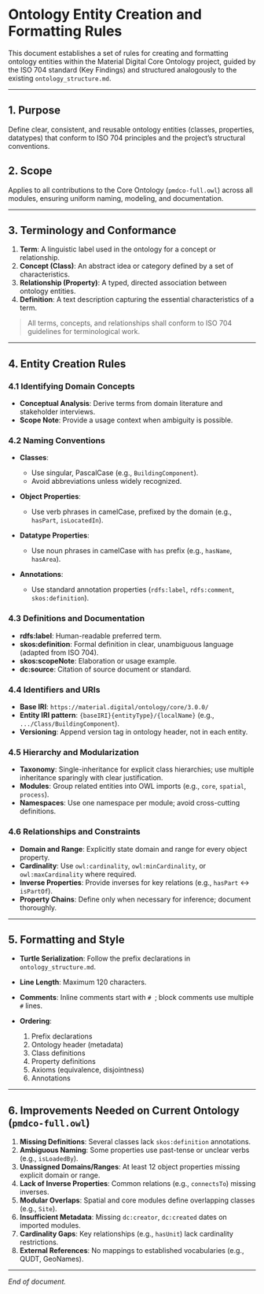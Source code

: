 # Ontology Entity Creation and Formatting Rules

This document establishes a set of rules for creating and formatting ontology entities within the Material Digital Core Ontology project, guided by the ISO 704 standard (Key Findings) and structured analogously to the existing `ontology_structure.md`.

---

## 1. Purpose

Define clear, consistent, and reusable ontology entities (classes, properties, datatypes) that conform to ISO 704 principles and the project’s structural conventions.

## 2. Scope

Applies to all contributions to the Core Ontology (`pmdco-full.owl`) across all modules, ensuring uniform naming, modeling, and documentation.

---

## 3. Terminology and Conformance

1. **Term**: A linguistic label used in the ontology for a concept or relationship.
2. **Concept (Class)**: An abstract idea or category defined by a set of characteristics.
3. **Relationship (Property)**: A typed, directed association between ontology entities.
4. **Definition**: A text description capturing the essential characteristics of a term.

> All terms, concepts, and relationships shall conform to ISO 704 guidelines for terminological work.

---

## 4. Entity Creation Rules

### 4.1 Identifying Domain Concepts

* **Conceptual Analysis**: Derive terms from domain literature and stakeholder interviews.
* **Scope Note**: Provide a usage context when ambiguity is possible.

### 4.2 Naming Conventions

* **Classes**:

  * Use singular, PascalCase (e.g., `BuildingComponent`).
  * Avoid abbreviations unless widely recognized.
* **Object Properties**:

  * Use verb phrases in camelCase, prefixed by the domain (e.g., `hasPart`, `isLocatedIn`).
* **Datatype Properties**:

  * Use noun phrases in camelCase with `has` prefix (e.g., `hasName`, `hasArea`).
* **Annotations**:

  * Use standard annotation properties (`rdfs:label`, `rdfs:comment`, `skos:definition`).

### 4.3 Definitions and Documentation

* **rdfs\:label**: Human-readable preferred term.
* **skos\:definition**: Formal definition in clear, unambiguous language (adapted from ISO 704).
* **skos\:scopeNote**: Elaboration or usage example.
* **dc\:source**: Citation of source document or standard.

### 4.4 Identifiers and URIs

* **Base IRI**: `https://material.digital/ontology/core/3.0.0/`
* **Entity IRI pattern**: `{baseIRI}{entityType}/{localName}` (e.g., `.../Class/BuildingComponent`).
* **Versioning**: Append version tag in ontology header, not in each entity.

### 4.5 Hierarchy and Modularization

* **Taxonomy**: Single-inheritance for explicit class hierarchies; use multiple inheritance sparingly with clear justification.
* **Modules**: Group related entities into OWL imports (e.g., `core`, `spatial`, `process`).
* **Namespaces**: Use one namespace per module; avoid cross-cutting definitions.

### 4.6 Relationships and Constraints

* **Domain and Range**: Explicitly state domain and range for every object property.
* **Cardinality**: Use `owl:cardinality`, `owl:minCardinality`, or `owl:maxCardinality` where required.
* **Inverse Properties**: Provide inverses for key relations (e.g., `hasPart` ↔ `isPartOf`).
* **Property Chains**: Define only when necessary for inference; document thoroughly.

---

## 5. Formatting and Style

* **Turtle Serialization**: Follow the prefix declarations in `ontology_structure.md`.
* **Line Length**: Maximum 120 characters.
* **Comments**: Inline comments start with `# `; block comments use multiple `#` lines.
* **Ordering**:

  1. Prefix declarations
  2. Ontology header (metadata)
  3. Class definitions
  4. Property definitions
  5. Axioms (equivalence, disjointness)
  6. Annotations

---

## 6. Improvements Needed on Current Ontology (`pmdco-full.owl`)

1. **Missing Definitions**: Several classes lack `skos:definition` annotations.
2. **Ambiguous Naming**: Some properties use past-tense or unclear verbs (e.g., `isLoadedBy`).
3. **Unassigned Domains/Ranges**: At least 12 object properties missing explicit domain or range.
4. **Lack of Inverse Properties**: Common relations (e.g., `connectsTo`) missing inverses.
5. **Modular Overlaps**: Spatial and core modules define overlapping classes (e.g., `Site`).
6. **Insufficient Metadata**: Missing `dc:creator`, `dc:created` dates on imported modules.
7. **Cardinality Gaps**: Key relationships (e.g., `hasUnit`) lack cardinality restrictions.
8. **External References**: No mappings to established vocabularies (e.g., QUDT, GeoNames).

---

*End of document.*
